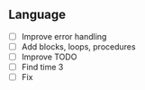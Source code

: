 ## Language
- [ ] Improve error handling
- [ ] Add blocks, loops, procedures
- [ ] Improve TODO
- [ ] Find time 3
- [ ] Fix